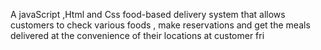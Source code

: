 A javaScript ,Html and Css food-based delivery system that allows customers to check various foods ,  make reservations and get the meals delivered  at the convenience of their locations at customer fri



